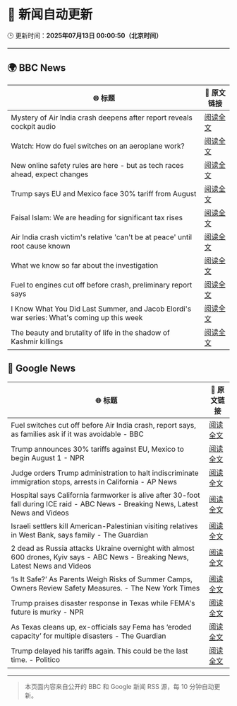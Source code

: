 # 🧠 新闻自动更新

🕒 更新时间：**2025年07月13日 00:00:50（北京时间）**

---

## 🌍 BBC News

| 🌐 标题 | 🔗 原文链接 |
|--------|-------------|
| Mystery of Air India crash deepens after report reveals cockpit audio | [阅读全文](https://www.bbc.com/news/articles/cx2gy78gpnqo) |
| Watch: How do fuel switches on an aeroplane work? | [阅读全文](https://www.bbc.com/news/videos/cx2vrdd5xkeo) |
| New online safety rules are here - but as tech races ahead, expect changes | [阅读全文](https://www.bbc.com/news/articles/cj0mn7gmpplo) |
| Trump says EU and Mexico face 30% tariff from August | [阅读全文](https://www.bbc.com/news/articles/cyvj13d9ylpo) |
| Faisal Islam: We are heading for significant tax rises | [阅读全文](https://www.bbc.com/news/articles/c9dgn647nplo) |
| Air India crash victim's relative 'can't be at peace' until root cause known | [阅读全文](https://www.bbc.com/news/articles/c80pmv1leg5o) |
| What we know so far about the investigation | [阅读全文](https://www.bbc.com/news/articles/c5y5nq170z4o) |
| Fuel to engines cut off before crash, preliminary report says | [阅读全文](https://www.bbc.com/news/articles/c79qrez8gqlo) |
| I Know What You Did Last Summer, and Jacob Elordi's war series: What's coming up this week | [阅读全文](https://www.bbc.com/news/articles/c4ge96lrlreo) |
| The beauty and brutality of life in the shadow of Kashmir killings | [阅读全文](https://www.bbc.com/news/articles/cjrll874eg5o) |

## 📰 Google News

| 🌐 标题 | 🔗 原文链接 |
|--------|-------------|
| Fuel switches cut off before Air India crash, report says, as families ask if it was avoidable - BBC | [阅读全文](https://news.google.com/rss/articles/CBMiVEFVX3lxTE84S01aYno5TG9ta2o5S3Bka3VwVl92Mlk2VERNb25DOE41RnE5UVRka1ZHbHpTUWRDanFvY2FmZ29adFBDeUtOT2xPRDZkb3RIXzNBOA?oc=5) |
| Trump announces 30% tariffs against EU, Mexico to begin August 1 - NPR | [阅读全文](https://news.google.com/rss/articles/CBMie0FVX3lxTFBRYkUxQWNOYnZFMzU4NjRUU3NTanNLVjhZblFBSEd0QnZ4TGpyRmRJbTNhNmtNT2dkTkluMXNKY3I3dzFqVDl1VkJ4a0ZHODEzay1icDl5OVZJQ3l0cExIMzJjWWwyUU0wcU1ybnBEbjNzNGpZYTZXMHVjRQ?oc=5) |
| Judge orders Trump administration to halt indiscriminate immigration stops, arrests in California - AP News | [阅读全文](https://news.google.com/rss/articles/CBMinAFBVV95cUxNMDJ2emlnT01OTG5vN1lNT0l3UDBFaHhUU2JnS1VtWFUyQVBvcGlrVXFZVzZlclJYTjJmWjVRNkJvd0pfRzhNdnRYU3lKZ1VKUGVPVGE4YUZQRGMwZW1wWVBLa2J5aV84cXZWc0FUbEQzeUtFd3kweWlqdGxDQ2hWX3dJYjFGZnNBWWNSR3Q0alR3VDFWSzB4SGVpaUU?oc=5) |
| Hospital says California farmworker is alive after 30-foot fall during ICE raid - ABC News - Breaking News, Latest News and Videos | [阅读全文](https://news.google.com/rss/articles/CBMiogFBVV95cUxOMGNLY3VOeWlEQTYwZFhGWVJIY3pYZzZ2eFloeDBtZ1ZESDJEdXZGMnhqdlJnT1BYcUwwb2VGTU4yMFRnS0N0OEwxSlFWckNaV2FjazREYm5ERHI5V3JyV0l0a3oxSzJZNmM4SThtdXZKYzRSUWU0UC1HalJVcWN4aGZFc0xWR0lMaG9jZHdsci11UXpxUEluSnpkaXlVajBNMWfSAacBQVVfeXFMTm5jdzRrZEhtemM3c1otWnJnR0Rjb19tX09qdDlVSnlZNUhQbEQyTFgyRG01Q3llVV8xWmJ0Z3AxQ1BJT2hiTENyN0s1RVRuU0ZZSTZOSGdfWnN5Q1FQc0htbkQtM002elpmZHZ6aWx4eF9pd0t5dDJYeWRKNTF4UVA3N0NtVjFSeUctc0RlVTlCWEx3cjkyT2RaYXF3a2FlcWJpamJadk0?oc=5) |
| Israeli settlers kill American-Palestinian visiting relatives in West Bank, says family - The Guardian | [阅读全文](https://news.google.com/rss/articles/CBMizAFBVV95cUxQVVdaYjdxWHR3bEk0MDVGVUdWMkRtS1ZXZjIzUUViRTRRbTE3VkJxelFJc1dxd2ZfUndSQWdCMmZVNWUteDFKeDV2MVdmbXI5TFB2MC1rMnZaam5WNmQ1WkdEaGt1bnB2SXAzMnJoaS1wcHVwUW1kM3QxTnJxNHMxSUxQQXlMdjNDdVZ0ZjNWWTliWTczclBwTXB2OS1OSjdmc3NUTVE1VzVFaUplaWpTY2ttZVpKbmdVRGVZQzh1N1JaSXBrMGcxOHhoSGI?oc=5) |
| 2 dead as Russia attacks Ukraine overnight with almost 600 drones, Kyiv says - ABC News - Breaking News, Latest News and Videos | [阅读全文](https://news.google.com/rss/articles/CBMipAFBVV95cUxNUHJZMHE5Rk9pOVYyc0haSmNJYzc0cXhGdi1ZdTZCd0lpaEJKM2hiNUducE4zZmZSR1lQMmVxMjRyeW5obXhPX2NqYnlLWmVhUnJvbEVmLUVKNHlzMm1rOTNlTF9NX08yUzJBVTc0MEY0SWsxd2IwYkZqV3hjTF8yRWFJVmtjV0lTcWlqc2tMTjJmT2ZBNHB6c3l2cW50UXFfbk9GedIBqgFBVV95cUxOY3I1RjBOSXN4bWE2dkM5cmxtTWdHYmEwTGNrWVJaaGF6NG5TcGRuSjE1NG1DYjBDQXhLQzlzTllDWEJ5aVZWTG9Qa0tLOHQ5eDM2cnJkYnR6bEVQVEFyZXR2cmNhNVk3OXdkSmRNOFpmX1FUYng4ejZQUks5Y242VFhCX3J5d0hSdlBrX2NTYWtDb3ctbDVIdF9udXhyNU0zb2pJVU92U21Gdw?oc=5) |
| ‘Is It Safe?’ As Parents Weigh Risks of Summer Camps, Owners Review Safety Measures. - The New York Times | [阅读全文](https://news.google.com/rss/articles/CBMib0FVX3lxTE50YTJvTG9QVUJleXJSRXRlTXRlMlV0RDYxaHdMU1I1Sm5JX2dFWjZSUlZrdnNwR1B4bE4xQ0dVdGRkQ2NTSkRqd1JaNC0tbXdwZ0ZnTGFmZ1ppSHY4Zy1QX05GYlhJeG14dXhaMm1NNA?oc=5) |
| Trump praises disaster response in Texas while FEMA's future is murky - NPR | [阅读全文](https://news.google.com/rss/articles/CBMid0FVX3lxTFBsd21yMmtkN2VrZHZsWGs0ZlFsYTRnenlGM0xHMk8zTXRjTlliejZFMV9KeWQyeU5LcWtWTGR4LUdkenBXWUwydTNvOU9XOUtFd1djNHoyOW9jdHppREVpeW4tM2Y1X3FSZGY3dC1kYXcxcUFrN1o4?oc=5) |
| As Texas cleans up, ex-officials say Fema has ‘eroded capacity’ for multiple disasters - The Guardian | [阅读全文](https://news.google.com/rss/articles/CBMijwFBVV95cUxNLU1IV2lUdXFIWUxkVWhxR05EU1R1M2k2ZzlUenVoR0hlXzhyTjdvREZyamNMYVFHLVlsX2w1QURBcHc5ajZqaEJOc3BqOVlxYm5yNGhHemY4S1MtMFZJUUR1YUtUdnBuV056cFpiVURkdWZ5WTNZaFRtXzhhMVluRGljeW5lZlp0YUZCNmNybw?oc=5) |
| Trump delayed his tariffs again. This could be the last time. - Politico | [阅读全文](https://news.google.com/rss/articles/CBMi4AFBVV95cUxOSnF6Nm0xOFJrYUlJUDhkRzhIVm8zLVNDTDRuZXdGVVp6cG1HQ2ZnLXo4bWM0azlCZng5ZmU3OU1uZm9WcFM3MGhRaTFsdkNsZkNKanFVNzFNNmk0R3JKd3p4Vi1MZGM0WXhEMlRFLXNvbmdSVVRlWDR4TFgxUWd2b1c3UW8tc2MybktfRW9YU1NiXzJVSjZ4RXdQa0IzeDVaQ054czVFTVpyTXFNeVF3em5hdVF1Z1RXb1RleXNfUVlJOGx2aF9sbFRoSlk3MW9zZnNtdENISzVZS0QyTU1Gcw?oc=5) |

---
> 本页面内容来自公开的 BBC 和 Google 新闻 RSS 源，每 10 分钟自动更新。